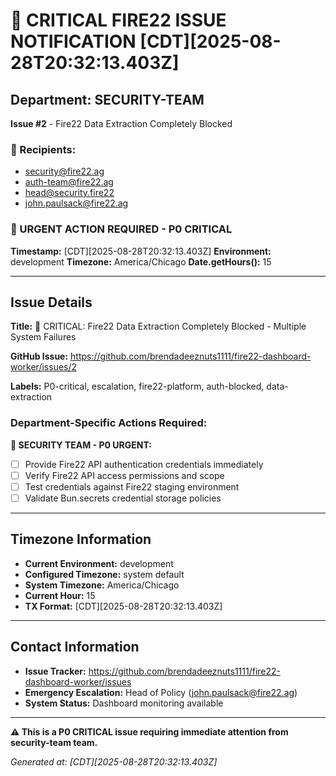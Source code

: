 # 🚨 CRITICAL FIRE22 ISSUE NOTIFICATION [CDT][2025-08-28T20:32:13.403Z]

## Department: SECURITY-TEAM

**Issue #2** - Fire22 Data Extraction Completely Blocked

### 📧 Recipients:

- security@fire22.ag
- auth-team@fire22.ag
- head@security.fire22
- john.paulsack@fire22.ag

### 🚨 URGENT ACTION REQUIRED - P0 CRITICAL

**Timestamp:** [CDT][2025-08-28T20:32:13.403Z] **Environment:** development
**Timezone:** America/Chicago **Date.getHours():** 15

---

## Issue Details

**Title:** 🚨 CRITICAL: Fire22 Data Extraction Completely Blocked - Multiple
System Failures

**GitHub Issue:**
https://github.com/brendadeeznuts1111/fire22-dashboard-worker/issues/2

**Labels:** P0-critical, escalation, fire22-platform, auth-blocked,
data-extraction

### Department-Specific Actions Required:

**🔐 SECURITY TEAM - P0 URGENT:**

- [ ] Provide Fire22 API authentication credentials immediately
- [ ] Verify Fire22 API access permissions and scope
- [ ] Test credentials against Fire22 staging environment
- [ ] Validate Bun.secrets credential storage policies

---

## Timezone Information

- **Current Environment:** development
- **Configured Timezone:** system default
- **System Timezone:** America/Chicago
- **Current Hour:** 15
- **TX Format:** [CDT][2025-08-28T20:32:13.403Z]

---

## Contact Information

- **Issue Tracker:**
  https://github.com/brendadeeznuts1111/fire22-dashboard-worker/issues
- **Emergency Escalation:** Head of Policy (john.paulsack@fire22.ag)
- **System Status:** Dashboard monitoring available

---

**⚠️ This is a P0 CRITICAL issue requiring immediate attention from
security-team team.**

_Generated at: [CDT][2025-08-28T20:32:13.403Z]_
